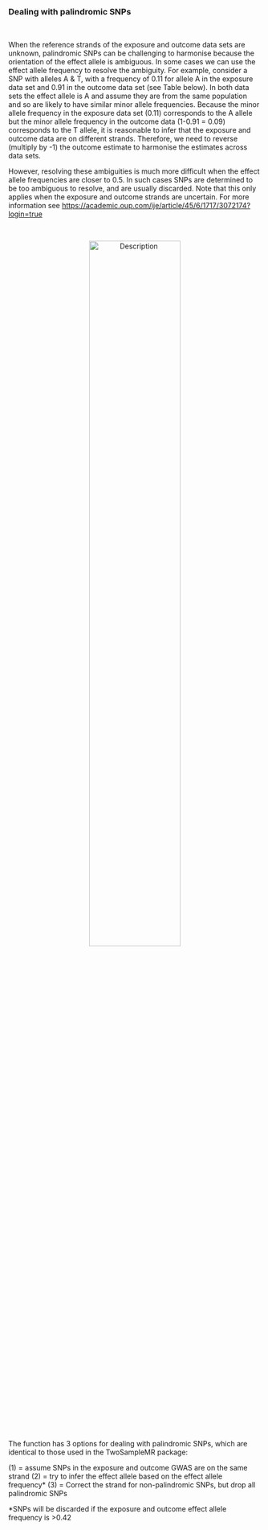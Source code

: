 <br>

### Dealing with palindromic SNPs

<br>

When the reference strands of the exposure and outcome data sets are unknown, palindromic SNPs can be challenging to harmonise because the orientation of the effect allele is ambiguous. In some cases we can use the effect allele frequency to resolve the ambiguity. For example, consider a SNP with alleles A & T, with a frequency of 0.11 for allele A in the exposure data set and 0.91 in the outcome data set (see Table below). In both data sets the effect allele is A and assume they are from the same population and so are likely to have similar minor allele frequencies. Because the minor allele frequency in the exposure data set (0.11) corresponds to the A allele but the minor allele frequency in the outcome data (1-0.91 = 0.09) corresponds to the T allele, it is reasonable to infer that the exposure and outcome data are on different strands. Therefore, we need to reverse (multiply by -1) the outcome estimate to harmonise the estimates across data sets.

However, resolving these ambiguities is much more difficult when the effect allele frequencies are closer to 0.5. In such cases SNPs are determined to be too ambiguous to resolve, and are usually discarded. Note that this only applies when the exposure and outcome strands are uncertain. For more information see https://academic.oup.com/ije/article/45/6/1717/3072174?login=true

<br>

<p align="center">

<img src="https://i.ibb.co/SNgyRZQ/upload3.png" alt="Description" style="width:60%;"/>

</p>
<br>


The function has 3 options for dealing with palindromic SNPs, which are
identical to those used in the TwoSampleMR package:

(1) = assume SNPs in the exposure and outcome GWAS are on the same
    strand
(2) = try to infer the effect allele based on the effect allele
    frequency\*
(3) = Correct the strand for non-palindromic SNPs, but drop all
    palindromic SNPs

\*SNPs will be discarded if the exposure and outcome effect allele
frequency is \>0.42
